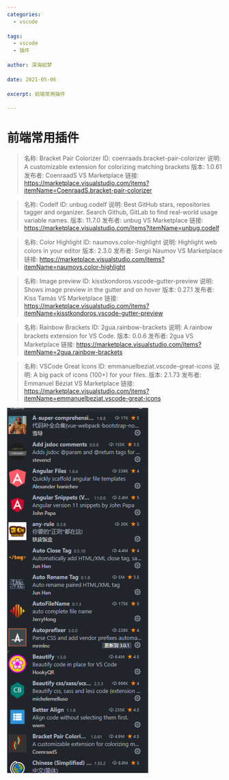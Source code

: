 ```yaml
---
categories:
  - vscode

tags:
  - vscode
  - 插件

author: 深海如梦

date: 2021-05-06

excerpt: 前端常用插件

---
```




# 前端常用插件

> 名称: Bracket Pair Colorizer
> ID: coenraads.bracket-pair-colorizer
> 说明: A customizable extension for colorizing matching brackets
> 版本: 1.0.61
> 发布者: CoenraadS
> VS Marketplace 链接: https://marketplace.visualstudio.com/items?itemName=CoenraadS.bracket-pair-colorizer



> 名称: Codelf
> ID: unbug.codelf
> 说明: Best GitHub stars, repositories tagger and organizer. Search Github, GitLab to find real-world usage variable names.
> 版本: 11.7.0
> 发布者: unbug
> VS Marketplace 链接: https://marketplace.visualstudio.com/items?itemName=unbug.codelf



> 名称: Color Highlight
> ID: naumovs.color-highlight
> 说明: Highlight web colors in your editor
> 版本: 2.3.0
> 发布者: Sergii Naumov
> VS Marketplace 链接: https://marketplace.visualstudio.com/items?itemName=naumovs.color-highlight



> 名称: Image preview
> ID: kisstkondoros.vscode-gutter-preview
> 说明: Shows image preview in the gutter and on hover
> 版本: 0.27.1
> 发布者: Kiss Tamás
> VS Marketplace 链接: https://marketplace.visualstudio.com/items?itemName=kisstkondoros.vscode-gutter-preview



> 名称: Rainbow Brackets
> ID: 2gua.rainbow-brackets
> 说明: A rainbow brackets extension for VS Code.
> 版本: 0.0.6
> 发布者: 2gua
> VS Marketplace 链接: https://marketplace.visualstudio.com/items?itemName=2gua.rainbow-brackets



> 名称: VSCode Great Icons
> ID: emmanuelbeziat.vscode-great-icons
> 说明: A big pack of icons (100+) for your files.
> 版本: 2.1.73
> 发布者: Emmanuel Béziat
> VS Marketplace 链接: https://marketplace.visualstudio.com/items?itemName=emmanuelbeziat.vscode-great-icons



![image-20210409094037510](/images/image-20210409094037510.png)